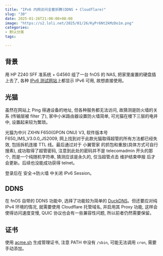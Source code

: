 ```yaml
---
title: "IPv6 内网访问全套折腾(DDNS + Cloudflare)"
slug: "30"
date: 2025-01-26T21:00:00+08:00
image: "https://s2.loli.net/2025/01/26/KyPr6Nt2kMzDo1m.png"
categories:
- 默认分类
tags:

---
```


## 背景
用 HP Z240 SFF 准系统 + G4560 组了一台 fnOS 的 NAS, 把家里废置的硬盘插上去了, 各种 [IPv6 测试网站](https://ipw.cn)上都显示 IPv6 可用, 故想直接使用。

## 光猫
虽然在网站上 Ping 得通设备的地址, 但各种服务都无法访问, 故猜测是防火墙的关系 (传输层被 filter 了), 家中小米路由器设置防火墙简单, 可光猫在楼下三层的电井中, 设置起来较为繁琐。

光猫为中兴 ZXHN F650(GPON ONU) V3, 软件版本号F650_IMS_V3.0.0_JS2009, 网上找到对于此款光猫取得超管的所有方法都已经失效, 包括拆机连接 TTL 线。最后通过对于 小翼管家 的抓包和重放(具体方式可自行搜素), 成功取得了超管密码, 注意到此处的密码并不是 telecomadmin 开头的那个, 而是一个纯随机字符串, 猜测应该是永久的, 仅当超管点击 维护结束申报 后才会更新。后续也没能成功获得 telnet。

登录后在 安全->防火墙 中关闭 IPv6 Session。

## DDNS
在 fnOS 自带的 DDNS 功能中, 选择了功能较为简单的 [DuckDNS](https://www.duckdns.org)。但还要应对纯 IPv4 环境的情况, 就需要使用 Cloudflare 托管域名, 并启用其 Proxy 功能, 这样会使得访问速度变慢, QUIC 协议也会有一些兼容性问题, 所以前者仍然需要保留。

## 证书
使用 [acme.sh](https::/get.acme.sh) 生成管理证书, 注意 PATH 中没有 `/sbin`, 可能无法调用 `cron`, 需要手动添加。
